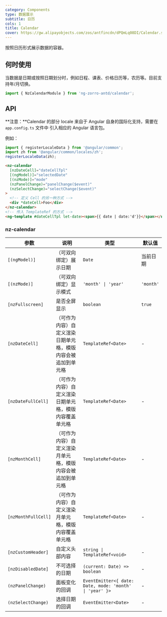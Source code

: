 ```yaml
---
category: Components
type: 数据展示
subtitle: 日历
cols: 1
title: Calendar
cover: https://gw.alipayobjects.com/zos/antfincdn/dPQmLq08DI/Calendar.svg
---
```


按照日历形式展示数据的容器。

## 何时使用

当数据是日期或按照日期划分时，例如日程、课表、价格日历等，农历等。目前支持年/月切换。

```ts
import { NzCalendarModule } from 'ng-zorro-antd/calendar';
```

## API

**注意：**Calendar 的部分 locale 来自于 Angular 自身的国际化支持，需要在 `app.config.ts` 文件中 引入相应的 Angular 语言包。

例如：

```typescript
import { registerLocaleData } from '@angular/common';
import zh from '@angular/common/locales/zh';
registerLocaleData(zh);
```

```html
<nz-calendar
  [nzDateCell]="dateCellTpl"
  [(ngModel)]="selectedDate"
  [(nzMode)]="mode"
  (nzPanelChange)="panelChange($event)"
  (nzSelectChange)="selectChange($event)"
>
  <!-- 定义 Cell 的另一种方式 -->
  <div *dateCell>Foo</div>
</nz-calendar>
<!-- 传入 TemplateRef 的方式 -->
<ng-template #dateCellTpl let-date><span>{{ date | date:'d'}}</span></ng-template>
```

### nz-calendar

| 参数                | 说明                                                         | 类型                                                    | 默认值    |
| ------------------- | ------------------------------------------------------------ | ------------------------------------------------------- | --------- |
| `[(ngModel)]`       | （可双向绑定）展示日期                                       | `Date`                                                  | 当前日期  |
| `[(nzMode)]`        | （可双向绑定）显示模式                                       | `'month' \| 'year'`                                     | `'month'` |
| `[nzFullscreen]`    | 是否全屏显示                                                 | `boolean`                                               | `true`    |
| `[nzDateCell]`      | （可作为内容）自定义渲染日期单元格，模版内容会被追加到单元格 | `TemplateRef<Date>`                                     | -         |
| `[nzDateFullCell]`  | （可作为内容）自定义渲染日期单元格，模版内容覆盖单元格       | `TemplateRef<Date>`                                     | -         |
| `[nzMonthCell]`     | （可作为内容）自定义渲染月单元格，模版内容会被追加到单元格   | `TemplateRef<Date>`                                     | -         |
| `[nzMonthFullCell]` | （可作为内容）自定义渲染月单元格，模版内容覆盖单元格         | `TemplateRef<Date>`                                     | -         |
| `[nzCustomHeader]`  | 自定义头部内容                                               | `string \| TemplateRef<void>`                           | -         |
| `[nzDisabledDate]`  | 不可选择的日期                                               | `(current: Date) => boolean`                            | -         |
| `(nzPanelChange)`   | 面板变化的回调                                               | `EventEmitter<{ date: Date, mode: 'month' \| 'year' }>` | -         |
| `(nzSelectChange)`  | 选择日期的回调                                               | `EventEmitter<Date>`                                    | -         |
